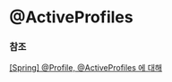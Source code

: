 #   @ActiveProfiles


### 참조

[[Spring] @Profile, @ActiveProfiles 에 대해](https://bepoz-study-diary.tistory.com/371)
